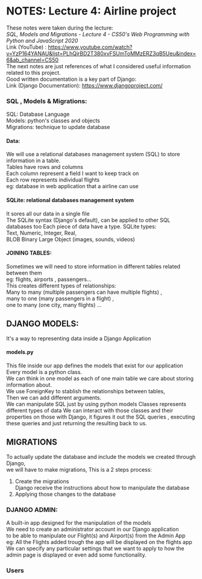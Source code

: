 # NOTES: Lecture 4:  Airline project
These notes were taken during the lecture:    
*SQL, Models and Migrations - Lecture 4 - CS50's Web Programming with Python and JavaScript 2020*       
Link (YouTube) : https://www.youtube.com/watch?v=YzP164YANAU&list=PLhQjrBD2T380xvFSUmToMMzERZ3qB5Ueu&index=6&ab_channel=CS50     
The next notes are just references of what I considered useful information related to this project.   
Good written documentation is a key part of Django:   
Link (Django Documentation): https://www.djangoproject.com/

### SQL , Models & Migrations:   
SQL: Database Language     
Models: python's classes and objects    
Migrations: technique to update database   

#### Data:
We will use a relational databases management system (SQL) to store information in a table.      
Tables have rows and columns    
Each column represent a field I want to keep track on     
Each row represents individual flights    
eg: database in web application that a airline can use   

#### SQLite:  relational databases management system
It sores all our data in a single file    
The SQLite syntax (Django's default), can be applied to other SQL databases too
Each piece of data have a type. SQLite types:     
Text, Numeric, Integer, Real,    
BLOB Binary Large Object (images, sounds, videos)   

#### JOINING TABLES:
Sometimes we will need to store information in different tables related between them    
eg: flights, airports , passengers...    
This creates different types of relationships:    
Many to many (multiple passengers can have multiple flights) ,    
many to one (many passengers in a flight) ,    
one to many (one city, many flights) ...   

## DJANGO MODELS:
It's a way to representing data inside a Django Application

#### models.py
This file inside our app defines the models that exist for our application   
Every model is a python class.    
We can think in one model as each of one main table we care about storing information about.     
We use ForeignKey to stablish the relationships between tables,     
Then we can add different arguments.    
We can manipulate SQL just by using python models
Classes represents different types of data
We can interact with those classes and their properties on those with Django, it figures it out the SQL queries , executing these queries and just returning the resulting back to us.

## MIGRATIONS
To actually update the database and include the models we created through Django,     
we will have to make migrations, This is a 2 steps process:    
1) Create the migrations      
Django receive the instructions about how to manipulate the database    
2) Applying those changes to the database    

### DJANGO ADMIN:
A built-in app designed for the manipulation of the models    
We need to create an administrator account in our Django application    
to be able to manipulate our Flight(s) and Airport(s) from the Admin App    
eg: All the Flights added trough the app will be displayed on the flights app   
We can specify any particular settings that we want to apply to how the admin page is displayed or even add some functionality.

### Users

<!--
## Secret Bonus: SQLite Commands:
[in Terminal sqlite3]

Creating a table:
CREATE TABLE flights (
    id INTEGER PRIMARY KEY AUTOINCREMENT,
    origin TEXT NOT NULL,
    destination TEXT NOT NULL,
    duration INTEGER NOT NULL,
)

Inserting Data:
INSERT INTO flights
    (origin, destination, duration)
    VALUES (“London”, “Seoul”, 415)

Retrieve Data:
We retrieve the data without modify it
SELECT * FROM flights;    			*=select all
SELECT origin, destination; FROM flights;
SELECT * FROM flights WHERE id=3; 	all the information about that flight
SELECT * FROM flights WHERE origin = “Paris”;
SELECT * FROM flights WHERE duration > 256 or origin = “London”;
SELECT * FROM flights WHERE origin in (“Toronto”, “Madrid”);
SELECT * FROM flights WHERE origin like “%a%”;     RegEx

Update Data:
Change the data already in our database
UPDATE flights
    SET duration = 512
    WHERE origin = “Madrid”
    AND destination = “Tokyo”;

Delete Data:
DELETE FROM flights WHERE origin = “Madrid”

Functions:
Average, max, min, sum, count, ….

Other Clauses:
Limit, Order by, Group by, Having...

An Association table or Joining Table:
SELECT first_name, origin, destination
FROM flights JOIN passengers
ON passengers.flights_id  = flights.id ;

-->
